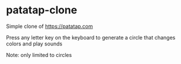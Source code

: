 # patatap-clone

Simple clone of https://patatap.com

Press any letter key on the keyboard to generate a circle that changes colors and play sounds

Note: only limited to circles
